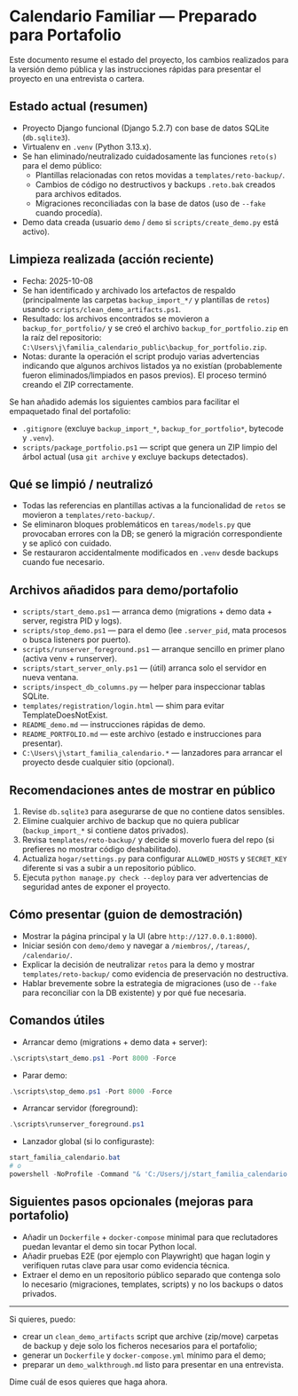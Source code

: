 # Calendario Familiar — Preparado para Portafolio

Este documento resume el estado del proyecto, los cambios realizados para la versión demo pública y las instrucciones rápidas para presentar el proyecto en una entrevista o cartera.

## Estado actual (resumen)
- Proyecto Django funcional (Django 5.2.7) con base de datos SQLite (`db.sqlite3`).
- Virtualenv en `.venv` (Python 3.13.x).
- Se han eliminado/neutralizado cuidadosamente las funciones `reto(s)` para el demo público:
  - Plantillas relacionadas con retos movidas a `templates/reto-backup/`.
  - Cambios de código no destructivos y backups `.reto.bak` creados para archivos editados.
  - Migraciones reconciliadas con la base de datos (uso de `--fake` cuando procedía).
- Demo data creada (usuario `demo` / `demo` si `scripts/create_demo.py` está activo).

## Limpieza realizada (acción reciente)

- Fecha: 2025-10-08
- Se han identificado y archivado los artefactos de respaldo (principalmente las carpetas `backup_import_*/` y plantillas de `retos`) usando `scripts/clean_demo_artifacts.ps1`.
- Resultado: los archivos encontrados se movieron a `backup_for_portfolio/` y se creó el archivo `backup_for_portfolio.zip` en la raíz del repositorio: `C:\Users\j\familia_calendario_public\backup_for_portfolio.zip`.
- Notas: durante la operación el script produjo varias advertencias indicando que algunos archivos listados ya no existían (probablemente fueron eliminados/limpiados en pasos previos). El proceso terminó creando el ZIP correctamente.

Se han añadido además los siguientes cambios para facilitar el empaquetado final del portafolio:

- `.gitignore` (excluye `backup_import_*`, `backup_for_portfolio*`, bytecode y `.venv`).
- `scripts/package_portfolio.ps1` — script que genera un ZIP limpio del árbol actual (usa `git archive` y excluye backups detectados).


## Qué se limpió / neutralizó
- Todas las referencias en plantillas activas a la funcionalidad de `retos` se movieron a `templates/reto-backup/`.
- Se eliminaron bloques problemáticos en `tareas/models.py` que provocaban errores con la DB; se generó la migración correspondiente y se aplicó con cuidado.
- Se restauraron accidentalmente modificados en `.venv` desde backups cuando fue necesario.

## Archivos añadidos para demo/portafolio
- `scripts/start_demo.ps1` — arranca demo (migrations + demo data + server, registra PID y logs).
- `scripts/stop_demo.ps1` — para el demo (lee `.server_pid`, mata procesos o busca listeners por puerto).
- `scripts/runserver_foreground.ps1` — arranque sencillo en primer plano (activa venv + runserver).
- `scripts/start_server_only.ps1` — (útil) arranca solo el servidor en nueva ventana.
- `scripts/inspect_db_columns.py` — helper para inspeccionar tablas SQLite.
- `templates/registration/login.html` — shim para evitar TemplateDoesNotExist.
- `README_demo.md` — instrucciones rápidas de demo.
- `README_PORTFOLIO.md` — este archivo (estado e instrucciones para presentar).
- `C:\Users\j\start_familia_calendario.*` — lanzadores para arrancar el proyecto desde cualquier sitio (opcional).

## Recomendaciones antes de mostrar en público
1. Revise `db.sqlite3` para asegurarse de que no contiene datos sensibles.
2. Elimine cualquier archivo de backup que no quiera publicar (`backup_import_*` si contiene datos privados).
3. Revisa `templates/reto-backup/` y decide si moverlo fuera del repo (si prefieres no mostrar código deshabilitado).
4. Actualiza `hogar/settings.py` para configurar `ALLOWED_HOSTS` y `SECRET_KEY` diferente si vas a subir a un repositorio público.
5. Ejecuta `python manage.py check --deploy` para ver advertencias de seguridad antes de exponer el proyecto.

## Cómo presentar (guion de demostración)
- Mostrar la página principal y la UI (abre `http://127.0.0.1:8000`).
- Iniciar sesión con `demo/demo` y navegar a `/miembros/`, `/tareas/`, `/calendario/`.
- Explicar la decisión de neutralizar `retos` para la demo y mostrar `templates/reto-backup/` como evidencia de preservación no destructiva.
- Hablar brevemente sobre la estrategia de migraciones (uso de `--fake` para reconciliar con la DB existente) y por qué fue necesaria.

## Comandos útiles
- Arrancar demo (migrations + demo data + server):
```powershell
.\scripts\start_demo.ps1 -Port 8000 -Force
```
- Parar demo:
```powershell
.\scripts\stop_demo.ps1 -Port 8000 -Force
```
- Arrancar servidor (foreground):
```powershell
.\scripts\runserver_foreground.ps1
```
- Lanzador global (si lo configuraste):
```powershell
start_familia_calendario.bat
# o
powershell -NoProfile -Command "& 'C:/Users/j/start_familia_calendario.ps1'"
```

## Siguientes pasos opcionales (mejoras para portafolio)
- Añadir un `Dockerfile` + `docker-compose` minimal para que reclutadores puedan levantar el demo sin tocar Python local.
- Añadir pruebas E2E (por ejemplo con Playwright) que hagan login y verifiquen rutas clave para usar como evidencia técnica.
- Extraer el demo en un repositorio público separado que contenga solo lo necesario (migraciones, templates, scripts) y no los backups o datos privados.

---

Si quieres, puedo:
- crear un `clean_demo_artifacts` script que archive (zip/move) carpetas de backup y deje solo los ficheros necesarios para el portafolio;
- generar un `Dockerfile` y `docker-compose.yml` mínimo para el demo;
- preparar un `demo_walkthrough.md` listo para presentar en una entrevista.

Dime cuál de esos quieres que haga ahora.
